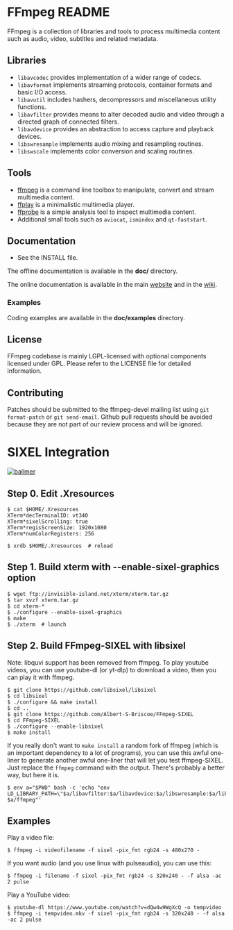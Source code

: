 FFmpeg README
=============

FFmpeg is a collection of libraries and tools to process multimedia content
such as audio, video, subtitles and related metadata.

## Libraries

* `libavcodec` provides implementation of a wider range of codecs.
* `libavformat` implements streaming protocols, container formats and basic I/O access.
* `libavutil` includes hashers, decompressors and miscellaneous utility functions.
* `libavfilter` provides means to alter decoded audio and video through a directed graph of connected filters.
* `libavdevice` provides an abstraction to access capture and playback devices.
* `libswresample` implements audio mixing and resampling routines.
* `libswscale` implements color conversion and scaling routines.

## Tools

* [ffmpeg](https://ffmpeg.org/ffmpeg.html) is a command line toolbox to
  manipulate, convert and stream multimedia content.
* [ffplay](https://ffmpeg.org/ffplay.html) is a minimalistic multimedia player.
* [ffprobe](https://ffmpeg.org/ffprobe.html) is a simple analysis tool to inspect
  multimedia content.
* Additional small tools such as `aviocat`, `ismindex` and `qt-faststart`.

## Documentation

* See the INSTALL file.

The offline documentation is available in the **doc/** directory.

The online documentation is available in the main [website](https://ffmpeg.org)
and in the [wiki](https://trac.ffmpeg.org).

### Examples

Coding examples are available in the **doc/examples** directory.

## License

FFmpeg codebase is mainly LGPL-licensed with optional components licensed under
GPL. Please refer to the LICENSE file for detailed information.

## Contributing

Patches should be submitted to the ffmpeg-devel mailing list using
`git format-patch` or `git send-email`. Github pull requests should be
avoided because they are not part of our review process and will be ignored.

SIXEL Integration
=============

[![ballmer](https://raw.githubusercontent.com/saitoha/FFmpeg-SIXEL/data/data/ballmer.png)](https://youtu.be/7z6lo4aq6zc)

## Step 0. Edit .Xresources

```
$ cat $HOME/.Xresources
XTerm*decTerminalID: vt340
XTerm*sixelScrolling: true
XTerm*regisScreenSize: 1920x1080
XTerm*numColorRegisters: 256

$ xrdb $HOME/.Xresources  # reload
```

## Step 1. Build xterm with --enable-sixel-graphics option

```
$ wget ftp://invisible-island.net/xterm/xterm.tar.gz
$ tar xvzf xterm.tar.gz
$ cd xterm-*
$ ./configure --enable-sixel-graphics
$ make
$ ./xterm  # launch
```

## Step 2. Build FFmpeg-SIXEL with libsixel
Note: libquvi support has been removed from ffmpeg.
To play youtube videos, you can use youtube-dl (or yt-dlp) to download a video, then you can play it with ffmpeg.

```
$ git clone https://github.com/libsixel/libsixel
$ cd libsixel
$ ./configure && make install
$ cd ..
$ git clone https://github.com/Albert-S-Briscoe/FFmpeg-SIXEL
$ cd FFmpeg-SIXEL
$ ./configure --enable-libsixel
$ make install
```

If you really don't want to `make install` a random fork of ffmpeg (which is an important dependency to a lot of programs), you can use this awful one-liner to generate another awful one-liner that will let you test ffmpeg-SIXEL. Just replace the `ffmpeg` command with the output. There's probably a better way, but here it is.
```
$ env a="$PWD" bash -c 'echo "env LD_LIBRARY_PATH=\"$a/libavfilter:$a/libavdevice:$a/libswresample:$a/libavcodec:$a/libswscale:$a/libpostproc:$a/libavutil:$a/libavformat:$LD_LIBRARY_PATH\" $a/ffmpeg"'
```

## Examples
Play a video file:
```
$ ffmpeg -i videofilename -f sixel -pix_fmt rgb24 -s 480x270 -
```

If you want audio (and you use linux with pulseaudio), you can use this:
```
$ ffmpeg -i filename -f sixel -pix_fmt rgb24 -s 320x240 - -f alsa -ac 2 pulse
```

Play a YouTube video:
```
$ youtube-dl https://www.youtube.com/watch?v=dQw4w9WgXcQ -o tempvideo
$ ffmpeg -i tempvideo.mkv -f sixel -pix_fmt rgb24 -s 320x240 - -f alsa -ac 2 pulse
```
